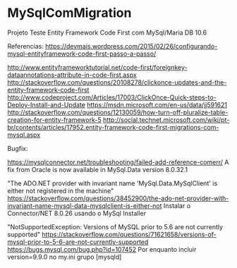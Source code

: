 # MySqlComMigration
Projeto Teste Entity Framework Code First com MySql/Maria DB 10.6

Referencias:
https://devmais.wordpress.com/2015/02/26/configurando-mysql-entityframework-code-first-passo-a-passo/

http://www.entityframeworktutorial.net/code-first/foreignkey-dataannotations-attribute-in-code-first.aspx
http://stackoverflow.com/questions/20108278/clickonce-updates-and-the-entity-framework-code-first
http://www.codeproject.com/Articles/17003/ClickOnce-Quick-steps-to-Deploy-Install-and-Update
https://msdn.microsoft.com/en-us/data/jj591621
http://stackoverflow.com/questions/12130059/how-turn-off-pluralize-table-creation-for-entity-framework-5
http://social.technet.microsoft.com/wiki/pt-br/contents/articles/17952.entity-framework-code-first-migrations-com-mysql.aspx


Bugfix:

https://mysqlconnector.net/troubleshooting/failed-add-reference-comerr/
A fix from Oracle is now available in MySql.Data version 8.0.32.1


"The ADO.NET provider with invariant name 'MySql.Data.MySqlClient' is either not registered in the machine"
https://stackoverflow.com/questions/38452900/the-ado-net-provider-with-invariant-name-mysql-data-mysqlclient-is-either-not
Instalar o Connector/NET 8.0.26 usando o MySql Installer


"NotSupportedException: Versions of MySQL prior to 5.6 are not currently supported"
https://stackoverflow.com/questions/71621658/versions-of-mysql-prior-to-5-6-are-not-currently-supported
https://bugs.mysql.com/bug.php?id=107452
Por enquanto incluir version=9.9.0 no my.ini grupo [mysqld]

